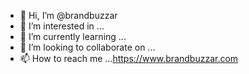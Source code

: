 - 👋 Hi, I’m @brandbuzzar
- 👀 I’m interested in ...
- 🌱 I’m currently learning ...
- 💞️ I’m looking to collaborate on ...
- 📫 How to reach me ...https://www.brandbuzzar.com

<!---
brandbuzzar/brandbuzzar is a ✨ special ✨ repository because its `README.md` (this file) appears on your GitHub profile.
You can click the Preview link to take a look at your changes.
--->
